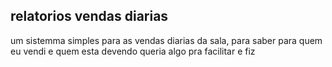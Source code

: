 ## relatorios vendas diarias 

um sistemma simples para as vendas diarias da sala, para saber para quem eu vendi e quem esta devendo queria algo pra facilitar e fiz 

